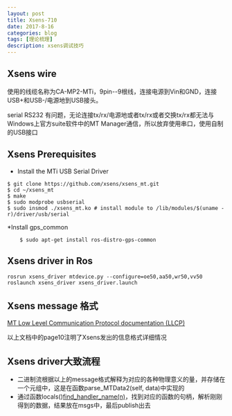 ```yaml
---
layout: post
title: Xsens-710
date: 2017-8-16
categories: blog
tags: [理论梳理]
description: xsens调试技巧
---
```


## Xsens wire

使用的线缆名称为CA-MP2-MTi，9pin--9根线，连接电源到Vin和GND，连接USB+和USB-/电源地到USB接头。

serial RS232 有问题，无论连接tx/rx/电源地或者tx/rx或者交换tx/rx都无法与Windows上官方suite软件中的MT Manager通信，所以放弃使用串口，使用自制的USB接口

## Xsens Prerequisites

* Install the MTi USB Serial Driver

```
$ git clone https://github.com/xsens/xsens_mt.git
$ cd ~/xsens_mt
$ make
$ sudo modprobe usbserial
$ sudo insmod ./xsens_mt.ko # install module to /lib/modules/$(uname -r)/driver/usb/serial
```

*Install gps_common

        $ sudo apt-get install ros-distro-gps-common

## Xsens driver in Ros

```
rosrun xsens_driver mtdevice.py --configure=oe50,aa50,wr50,vv50
roslaunch xsens_driver xsens_driver.launch
```

## Xsens message 格式

[MT Low Level Communication Protocol documentation (LLCP)](https://xsens.com/download/usermanual/ISM/MT_LowLevelCommunicationProtocol_Documentation.pdf)

以上文档中的page10注明了Xsens发出的信息格式详细情况

## Xsens driver大致流程

* 二进制流根据以上的message格式解释为对应的各种物理意义的量，并存储在一个元组中，这是在函数parse_MTData2(self, data)中实现的
* 通过函数locals()[find_handler_name(n)](o)，找到对应的函数的句柄，解析刚刚得到的数据，结果放在msgs中，最后publish出去


















